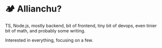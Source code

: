 # 🏕️ Allianchu?

TS, Node.js, mostly backend, bit of frontend, tiny bit of devops, even tinier bit of math, and probably some writing.

Interested in everything, focusing on a few.
